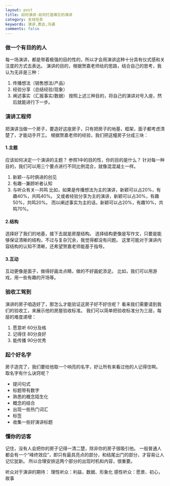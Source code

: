 ```yaml
---
layout: post
title: 如何演讲-如何打造难忘的演讲
category: 支线任务
keywords: 演讲,表达,沟通
comments: false
---
```


### 做一个有目的的人
每一场演讲，都是带着极强的目的性的，所以才会用演讲这种十分具有仪式感和关注度的方式去表达。
演讲的目的，根据贺嘉老师给的思路，结合自己的思考，我认为无非是三种：
1. 传播想法（销售想法/产品）
2. 经验分享（总结经验/现象）
3. 阐述事实（汇报事实/数据）
按照上述三种目的，将自己的演讲对号入座，然后就能进行下一步。

### 演讲工程师
把演讲当做一个房子，要造好这座房子，只有把房子的地基，框架，面子都考虑清楚了，才能动手开工。
根据贺嘉老师的经验，我们把这幢房子分成三块：

#### 1.主题
应该如何决定一个演讲的主题？ 参照1中的目的性，你的目的是什么？
针对每一种目的，我们可以用三个要点进行不同比例混合，就像混混凝土一样。
1. 新颖--与时俱进的创见
2. 有趣--兼顾听者认知
3. 与听众有关--共鸣
比如，如果是传播想法为主的演讲，新颖可以占20%，有趣40%，共鸣40%。
又或者经验分享为主的演讲，新颖可以占30%，有趣50%，共鸣20%。
而以阐述事实为主的话，新颖可以占20%，有趣10%，共鸣70%。

#### 2.结构
选择好了我们的地基，接下去就是房屋结构。
选择结构更像是写作文，只要是能够保证清晰的结构，不过与复杂冗余，我觉得都没有问题。
这里可能对于演讲内容结构的认知不清晰，还希望贺嘉老师能基于指导。

#### 3.互动
互动更像是面子，做得好画龙点睛，做的不好画蛇添足。
比如，我们可以用游戏，用一些有趣的开场等。

### 验收工驾到
演讲的房子咱造好了，那怎么才能验证这房子好不好住呢？
看来我们需要请到我们的验收工，来展示他的房屋验收标准。
我们可以简单把验收标准分为三层，每层的难度递增：
1. 愿意听 60分及格
2. 记得住 80分良好
3. 能传播 90分优秀

### 起个好名字
房子造完了，我们要给他取一个响亮的名字，好让所有来看过他的人记得住啊。
取名字有什么诀窍呢？
- 提问句式
- 标题带有数字
- 熟悉的概念陌生化
- 概念的结合
- 出现一些热门词汇
- 标签
- 收集一些好演讲标题

### 懂你的访客

记住，没有人会把你的房子记得一清二楚，除非你的房子很吸引他。
一般普通人都会有一个“峰终效应”，即只有最具亮点的部分，和结尾出门的部分，才容易让人记忆犹新。
所以合理安排这两个部分的出现时机和内容，很重要。

听众对于演讲的期待：
理性听众：利益，数据、形象化
感性听众：愿景、初心，故事   